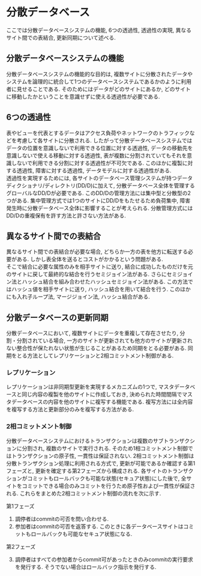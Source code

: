 # 分散データベース
ここでは分散データベースシステムの機能, 6つの透過性, 透過性の実現, 異なるサイト間での表結合, 更新同期について述べる.

## 分散データベースシステムの機能
分散データベースシステムの機能的な目的は, 複数サイトに分散されたデータやシステムを論理的に統合して1つのデータベースシステムであるかのように利用者に見せることである. そのためにはデータがどのサイトにあるか, どのサイトに移動したかということを意識せずに使える透過性が必要である.

## 6つの透過性
表やビューを代表とするデータはアクセス負荷やネットワークのトラフィックなどを考慮して各サイトに分散される. したがって分散データベースシステムではデータの位置を意識しないで利用できる位置に対する透過性, データの移動先を意識しないで使える移動に対する透過性, 表が複数に分割されていてもそれを意識しないで利用できる分割に対する透過性が不可欠である. このほかに複製に対する透過性, 障害に対する透過性, データモデルに対する透過性がある.  
透過性を実現するためには, 各サイトのデータベース管理システムが持つデータディクショナリ/ディレクトリ(DD/D)に加えて, 分散データベース全体を管理するグローバルなDD/Dが必要である. このDD/Dの管理方法には集中型と分散型の2つがある. 集中管理方式では1つのサイトにDD/Dをもたせるため負荷集中, 障害発生時に分散データベース全体に影響することが考えられる. 分散管理方式にはDD/Dの重複保有を許す方法と許さない方法がある. 

## 異なるサイト間での表結合
異なるサイト間での表結合が必要な場合, どちらか一方の表を他方に転送する必要がある. しかし表全体を送るとコストがかかるという問題がある.  
そこで結合に必要な属性のみを相手サイトに送り, 結合に成功したものだけを元のサイトに戻して最終的な結合を行うセミジョイン法がある. さらにセミジョイン法とハッシュ結合を組み合わせたハッシュセミジョイン法がある. この方法ではハッシュ値を相手サイトに送り, ハッシュ結合を用いて結合を行う. このほかにも入れ子ループ法, マージジョイン法, ハッシュ結合がある.

## 分散データベースの更新同期
分散データベースにおいて, 複数サイトにデータを重複して存在させたり, 分割・分割されている場合, 一方のサイトが更新されても他方のサイトが更新されない整合性が保たれない状態が生じることがあるため同期をとる必要がある. 同期をとる方法としてレプリケーションと2相コミットメント制御がある.  
### レプリケーション
レプリケーションは非同期型更新を実現するメカニズムの1つで, マスタデータベースと同じ内容の複製を他のサイトに作成しておき, 決められた時間間隔でマスタデータベースの内容を他のサイトに複写する機能である. 複写方法には全内容を複写する方法と更新部分のみを複写する方法がある.

### 2相コミットメント制御
分散データベースシステムにおけるトランザクションは複数のサブトランザクションに分割され, 複数のサイトで実行される. そのため1相コミットメント制御ではトランザクションの原子性, 一貫性は保証されない. 2相コミットメント制御は分散トランザクション処理に利用される方式で, 更新が可能であるか確認する第1フェーズと, 更新を確定する第2フェーズから構成される. 各サイトのトランザクションがコミットもロールバックも可能な状態(セキュア状態)にした後で, 全サイトをコミットできる場合のみコミットを行うため原子性および一貫性が保証される. これらをまとめた2相コミットメント制御の流れを次に示す.

第1フェーズ

1. 調停者はcommitの可否を問い合わせる.
2. 参加者はcommitの可否を返答する. このときに各データベースサイトはコミットもロールバックも可能なセキュア状態になる.

第2フェーズ

3. 調停者はすべての参加者からcommit可があったときのみcommitの実行要求を発行する. そうでない場合はロールバック指示を発行する.